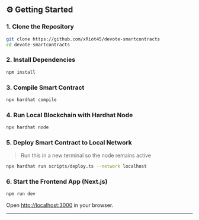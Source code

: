 ## ⚙️ Getting Started

### 1. Clone the Repository

```bash
git clone https://github.com/xRiot45/devote-smartcontracts
cd devote-smartcontracts
```

### 2. Install Dependencies

```bash
npm install
```

### 3. Compile Smart Contract

```bash
npx hardhat compile
```

### 4. Run Local Blockchain with Hardhat Node

```bash
npx hardhat node
```

### 5. Deploy Smart Contract to Local Network

> Run this in a new terminal so the node remains active

```bash
npx hardhat run scripts/deploy.ts --network localhost
```

### 6. Start the Frontend App (Next.js)

```bash
npm run dev
```

Open [http://localhost:3000](http://localhost:3000) in your browser.

---
